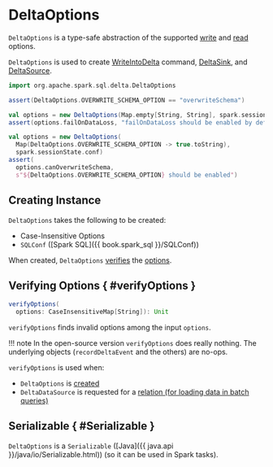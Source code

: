 # DeltaOptions

`DeltaOptions` is a type-safe abstraction of the supported [write](DeltaWriteOptions.md) and [read](DeltaReadOptions.md) options.

`DeltaOptions` is used to create [WriteIntoDelta](../commands/WriteIntoDelta.md) command, [DeltaSink](DeltaSink.md), and [DeltaSource](DeltaSource.md).

```scala
import org.apache.spark.sql.delta.DeltaOptions

assert(DeltaOptions.OVERWRITE_SCHEMA_OPTION == "overwriteSchema")

val options = new DeltaOptions(Map.empty[String, String], spark.sessionState.conf)
assert(options.failOnDataLoss, "failOnDataLoss should be enabled by default")

val options = new DeltaOptions(
  Map(DeltaOptions.OVERWRITE_SCHEMA_OPTION -> true.toString),
  spark.sessionState.conf)
assert(
  options.canOverwriteSchema,
  s"${DeltaOptions.OVERWRITE_SCHEMA_OPTION} should be enabled")
```

## Creating Instance

`DeltaOptions` takes the following to be created:

* <span id="options"> Case-Insensitive Options
* <span id="sqlConf"> `SQLConf` ([Spark SQL]({{ book.spark_sql }}/SQLConf))

When created, `DeltaOptions` [verifies](#verifyOptions) the [options](#options).

## Verifying Options { #verifyOptions }

```scala
verifyOptions(
  options: CaseInsensitiveMap[String]): Unit
```

`verifyOptions` finds invalid options among the input `options`.

!!! note
    In the open-source version `verifyOptions` does really nothing. The underlying objects (`recordDeltaEvent` and the others) are no-ops.

`verifyOptions` is used when:

* `DeltaOptions` is [created](#creating-instance)
* `DeltaDataSource` is requested for a [relation (for loading data in batch queries)](DeltaDataSource.md#RelationProvider-createRelation)

## Serializable { #Serializable }

`DeltaOptions` is a `Serializable` ([Java]({{ java.api }}/java/io/Serializable.html)) (so it can be used in Spark tasks).
